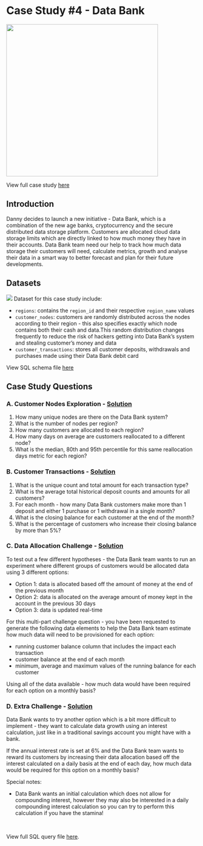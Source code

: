 # Case Study #4 - Data Bank
<img src='https://8weeksqlchallenge.com/images/case-study-designs/4.png' width='400'>

View full case study [here](https://8weeksqlchallenge.com/case-study-4/)

## Introduction
Danny decides to launch a new initiative - Data Bank, which is a combination of the new age banks, cryptocurrency and the secure distributed data storage platform. Customers are allocated cloud data storage limits which are directly linked to how much money they have in their accounts. Data Bank team need our help to track how much data storage their customers will need, calculate metrics, growth and analyse their data in a smart way to better forecast and plan for their future developments.

## Datasets
<img src='https://8weeksqlchallenge.com/images/case-study-4-erd.png'>
Dataset for this case study include:

* `regions`: contains the `region_id` and their respective `region_name` values
* `customer_nodes`: customers are randomly distributed across the nodes according to their region - this also specifies exactly which node contains both their cash and data.This random distribution changes frequently to reduce the risk of hackers getting into Data Bank’s system and stealing customer’s money and data
* `customer_transactions`: stores all customer deposits, withdrawals and purchases made using their Data Bank debit card

View SQL schema file [here](./Schema.sql) 

## Case Study Questions

### A. Customer Nodes Exploration - [Solution](./A.%20Customer%20Nodes%20Exploration.md)
<ol>
  <li>How many unique nodes are there on the Data Bank system?</li>
  <li>What is the number of nodes per region?</li>
  <li>How many customers are allocated to each region?</li>
  <li>How many days on average are customers reallocated to a different node?</li>
  <li>What is the median, 80th and 95th percentile for this same reallocation days metric for each region?</li>
</ol>

### B. Customer Transactions - [Solution](./B.%20Customer%20Transactions.md)

<ol>
  <li>What is the unique count and total amount for each transaction type?</li>
  <li>What is the average total historical deposit counts and amounts for all customers?</li>
  <li>For each month - how many Data Bank customers make more than 1 deposit and either 1 purchase or 1 withdrawal in a single month?</li>
  <li>What is the closing balance for each customer at the end of the month?</li>
  <li>What is the percentage of customers who increase their closing balance by more than 5%?</li>
</ol>

### C. Data Allocation Challenge - [Solution](./C.%20Data%20Allocation%20Challenge.md)

<p>To test out a few different hypotheses - the Data Bank team wants to run an experiment where different groups of customers would be allocated data using 3 different options:</p>

<ul>
  <li>Option 1: data is allocated based off the amount of money at the end of the previous month</li>
  <li>Option 2: data is allocated on the average amount of money kept in the account in the previous 30 days</li>
  <li>Option 3: data is updated real-time</li>
</ul>

<p>For this multi-part challenge question - you have been requested to generate the following data elements to help the Data Bank team estimate how much data will need to be provisioned for each option:</p>

<ul>
  <li>running customer balance column that includes the impact each transaction</li>
  <li>customer balance at the end of each month</li>
  <li>minimum, average and maximum values of the running balance for each customer</li>
</ul>

<p>Using all of the data available - how much data would have been required for each option on a monthly basis?</p>

### D. Extra Challenge - [Solution](./D.%20Extra%20Challenge.md)

<p>Data Bank wants to try another option which is a bit more difficult to implement - they want to calculate data growth using an interest calculation, just like in a traditional savings account you might have with a bank.</p>

<p>If the annual interest rate is set at 6% and the Data Bank team wants to reward its customers by increasing their data allocation based off the interest calculated on a daily basis at the end of each day, how much data would be required for this option on a monthly basis?</p>

<p>Special notes:</p>

<ul>
  <li>Data Bank wants an initial calculation which does not allow for compounding interest, however they may also be interested in a daily compounding interest calculation so you can try to perform this calculation if you have the stamina!</li>
</ul>


<br>

View full SQL query file [here](./Query.sql).
